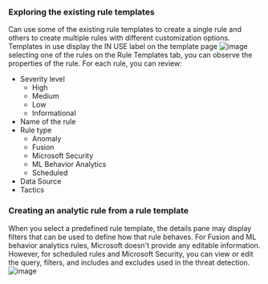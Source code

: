 ### Exploring the existing rule templates
 Can use some of the existing rule templates to create a single rule and others to create multiple rules with different customization options. Templates in use display the IN USE label on the template page
 ![image](https://github.com/AbhishekPratap9/Microsoft-Sentinel/assets/156197198/4697e874-fc7a-4064-8b89-a99a22fcb8a3)
selecting one of the rules on the Rule Templates tab, you can observe the properties of the rule. For each rule, you can review:
* Severity level
  * High
  * Medium
  * Low
  * Informational
* Name of the rule
* Rule type
  * Anomaly
  * Fusion
  * Microsoft Security
  * ML Behavior Analytics
  * Scheduled
* Data Source
* Tactics
### Creating an analytic rule from a rule template
When you select a predefined rule template, the details pane may display filters that can be used to define how that rule behaves. For Fusion and ML behavior analytics rules, Microsoft doesn't provide any editable information. However, for scheduled rules and Microsoft Security, you can view or edit the query, filters, and includes and excludes used in the threat detection.
![image](https://github.com/AbhishekPratap9/Microsoft-Sentinel/assets/156197198/86898395-2606-4e56-9ddb-698e9414defc)
